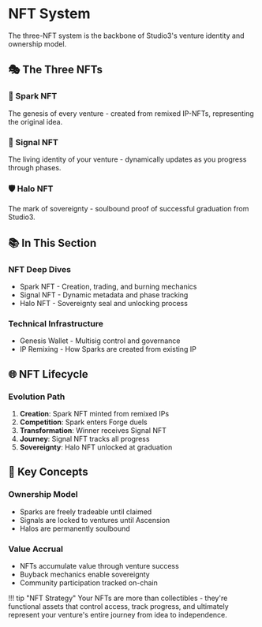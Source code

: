 # NFT System

The three-NFT system is the backbone of Studio3's venture identity and ownership model.

## 🎭 The Three NFTs

<div class="grid">
<div class="arena-card">
<h3>🎨 Spark NFT</h3>
The genesis of every venture - created from remixed IP-NFTs, representing the original idea.
</div>

<div class="arena-card">
<h3>📡 Signal NFT</h3>
The living identity of your venture - dynamically updates as you progress through phases.
</div>

<div class="arena-card">
<h3>🛡️ Halo NFT</h3>
The mark of sovereignty - soulbound proof of successful graduation from Studio3.
</div>
</div>

## 📚 In This Section

### NFT Deep Dives
- Spark NFT - Creation, trading, and burning mechanics
- Signal NFT - Dynamic metadata and phase tracking
- Halo NFT - Sovereignty seal and unlocking process

### Technical Infrastructure
- Genesis Wallet - Multisig control and governance
- IP Remixing - How Sparks are created from existing IP

## 🌐 NFT Lifecycle

<div class="arena-card">
<h3>Evolution Path</h3>

1. **Creation**: Spark NFT minted from remixed IPs
2. **Competition**: Spark enters Forge duels
3. **Transformation**: Winner receives Signal NFT
4. **Journey**: Signal NFT tracks all progress
5. **Sovereignty**: Halo NFT unlocked at graduation

</div>

## 🔑 Key Concepts

### Ownership Model
- Sparks are freely tradeable until claimed
- Signals are locked to ventures until Ascension
- Halos are permanently soulbound

### Value Accrual
- NFTs accumulate value through venture success
- Buyback mechanics enable sovereignty
- Community participation tracked on-chain

!!! tip "NFT Strategy"
    Your NFTs are more than collectibles - they're functional assets that control access, track progress, and ultimately represent your venture's entire journey from idea to independence.